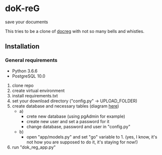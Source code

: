 # doK-reG
save your documents

This tries to be a clone of [docreg](https://github.com/scott-abernethy/docreg-web) with not so many bells and whistles.

## Installation
### General requirements
* Python 3.6.6
* PostgreSQL 10.0


1. clone repo
2. create virtual environment
3. install requirements.txt
4. set your download directory ("config.py" -> UPLOAD_FOLDER)
5. create database and necessary tables (diagram [here](https://app.sqldbm.com/SQLServer/Share/d3OpnSOmAtZQWMHDUGgfREGFrngIE8md_DYjF4jNYw0))
   * a)
       * crete new database (using pgAdmin for example)
       * create new user  and set a password for it
       * change database, password and user in "config.py"
   * b) 
       * open "app/models.py" and set "go" variable to 1.
         (yes, I know, it's not how you are supposed to do it, it's staying for now!)
6. run "dok_reg_app.py"
